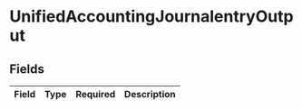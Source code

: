 # UnifiedAccountingJournalentryOutput


## Fields

| Field       | Type        | Required    | Description |
| ----------- | ----------- | ----------- | ----------- |